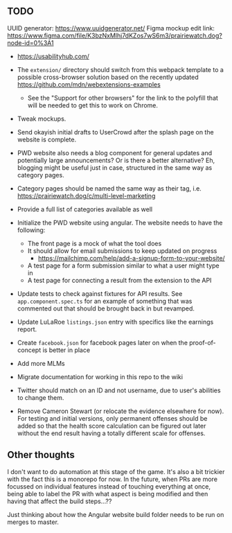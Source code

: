 ## TODO
UUID generator: https://www.uuidgenerator.net/
Figma mockup edit link: https://www.figma.com/file/K3bzNxMlhj7dKZos7wS6m3/prairiewatch.dog?node-id=0%3A1
- https://usabilityhub.com/

- The `extension/` directory should switch from this webpack template to a possible cross-browser solution based on the recently updated https://github.com/mdn/webextensions-examples
  - See the "Support for other browsers" for the link to the polyfill that will be needed to get this to work on Chrome.
- Tweak mockups.
- Send okayish initial drafts to UserCrowd after the splash page on the website is complete.
- PWD website also needs a blog component for general updates and potentially large announcements? Or is there a better alternative? Eh, blogging might be useful just in case, structured in the same way as category pages.
- Category pages should be named the same way as their tag, i.e. https://prairiewatch.dog/c/multi-level-marketing
- Provide a full list of categories available as well
- Initialize the PWD website using angular. The website needs to have the following:
  - The front page is a mock of what the tool does
  - It should allow for email submissions to keep updated on progress
    - https://mailchimp.com/help/add-a-signup-form-to-your-website/
  - A test page for a form submission similar to what a user might type in
  - A test page for connecting a result from the extension to the API
- Update tests to check against fixtures for API results. See `app.component.spec.ts` for an example of something that was commented out that should be brought back in but revamped.

- Update LuLaRoe `listings.json` entry with specifics like the earnings report.
- Create `facebook.json` for facebook pages later on when the proof-of-concept is better in place
- Add more MLMs
- Migrate documentation for working in this repo to the wiki
- Twitter should match on an ID and not username, due to user's abilities to change them.
- Remove Cameron Stewart (or relocate the evidence elsewhere for now). For testing and initial versions, only permanent offenses should be added so that the health score calculation can be figured out later without the end result having a totally different scale for offenses.

## Other thoughts
I don't want to do automation at this stage of the game. It's also a bit trickier with the fact this is a monorepo for now. In the future, when PRs are more focussed on individual features instead of touching everything at once, being able to label the PR with what aspect is being modified and then having that affect the build steps...??

Just thinking about how the Angular website build folder needs to be run on merges to master.
